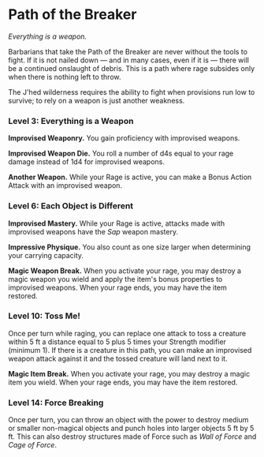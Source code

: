 # Path of the Breaker

*Everything is a weapon.*

Barbarians that take the Path of the Breaker are never without the tools to fight. If it is not nailed down — and in many cases, even if it is — there will be a continued onslaught of debris. This is a path where rage subsides only when there is nothing left to throw.

The J'hed wilderness requires the ability to fight when provisions run low to survive; to rely on a weapon is just another weakness.

### Level 3: Everything is a Weapon

**Improvised Weaponry.** You gain proficiency with improvised weapons.

**Improvised Weapon Die.** You roll a number of d4s equal to your rage damage instead of 1d4 for improvised weapons.

**Another Weapon.** While your Rage is active, you can make a Bonus Action Attack with an improvised weapon.

### Level 6: Each Object is Different

**Improvised Mastery.** While your Rage is active, attacks made with improvised weapons have the *Sap* weapon mastery.

**Impressive Physique.** You also count as one size larger when determining your carrying capacity.

**Magic Weapon Break.** When you activate your rage, you may destroy a magic weapon you wield and apply the item's bonus properties to improvised weapons. When your rage ends, you may have the item restored.

### Level 10: Toss Me!

Once per turn while raging, you can replace one attack to toss a creature within 5 ft a distance equal to 5 plus 5 times your Strength modifier (minimum 1). If there is a creature in this path, you can make an improvised weapon attack against it and the tossed creature will land next to it.

**Magic Item Break.** When you activate your rage, you may destroy a magic item you wield. When your rage ends, you may have the item restored.

### Level 14: Force Breaking

Once per turn, you can throw an object with the power to destroy medium or smaller non-magical objects and punch holes into larger objects 5 ft by 5 ft. This can also destroy structures made of Force such as *Wall of Force* and *Cage of Force*.
